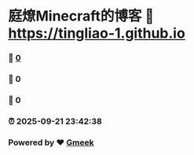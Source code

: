 # 庭燎Minecraft的博客 :link: https://tingliao-1.github.io 
### :page_facing_up: [0](https://tingliao-1.github.io/tag.html) 
### :speech_balloon: 0 
### :hibiscus: 0 
### :alarm_clock: 2025-09-21 23:42:38 
### Powered by :heart: [Gmeek](https://github.com/Meekdai/Gmeek)
